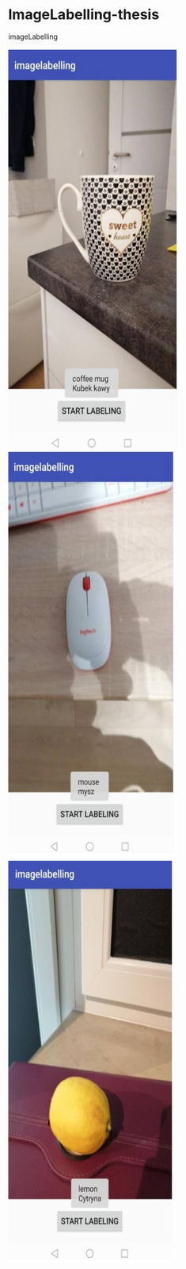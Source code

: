 # ImageLabelling-thesis
imageLabelling

![Screenshot](ml1.JPG)
![Screenshot](ml2.JPG)
![Screenshot](ml3.JPG)


